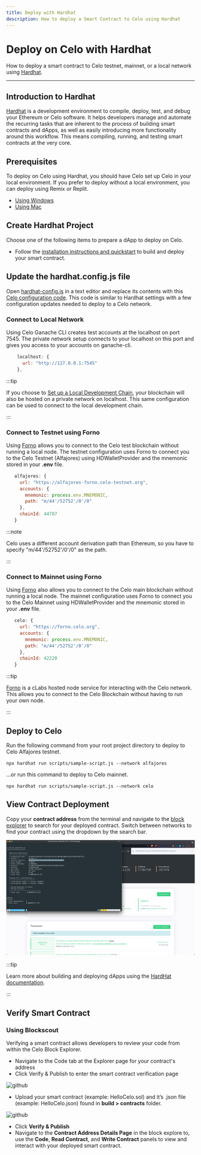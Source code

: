 ```yaml
---
title: Deploy with Hardhat
description: How to deploy a Smart Contract to Celo using Hardhat
---
```


# Deploy on Celo with Hardhat

How to deploy a smart contract to Celo testnet, mainnet, or a local network using [Hardhat](https://hardhat.org/).

___

## Introduction to Hardhat

[Hardhat](https://hardhat.org/) is a development environment to compile, deploy, test, and debug your Ethereum or Celo software. It helps developers manage and automate the recurring tasks that are inherent to the process of building smart contracts and dApps, as well as easily introducing more functionality around this workflow. This means compiling, running, and testing smart contracts at the very core.

## Prerequisites

To deploy on Celo using Hardhat, you should have Celo set up Celo in your local environment. If you prefer to deploy without a local environment, you can deploy using Remix or Replit.

* [Using Windows](./develop-on-windows.md)
* [Using Mac](./using-mac.md)

## Create Hardhat Project

Choose one of the following items to prepare a dApp to deploy on Celo.

* Follow the [installation instructions and quickstart](https://hardhat.org/getting-started/#installation) to build and deploy your smart contract. 

## Update the hardhat.config.js file

Open [hardhat-config.js](https://hardhat.org/config/) in a text editor and replace its contents with this [Celo configuration code](https://github.com/celo-org/DevRel/blob/main/configuration/hardhat.config.js). This code is similar to Hardhat settings with a few configuration updates needed to deploy to a Celo network.

### Connect to Local Network

Using Celo Ganache CLI creates test accounts at the localhost on port 7545. The private network setup connects to your localhost on this port and gives you access to your accounts on ganache-cli.

```js
    localhost: {
      url: "http://127.0.0.1:7545"
    },
```

:::tip

If you choose to [Set up a Local Development Chain](./walkthroughs/development-chain.md), your blockchain will also be hosted on a private network on localhost. This same configuration can be used to connect to the local development chain.

:::

### Connect to Testnet using Forno

Using [Forno](./forno/index.md) allows you to connect to the Celo test blockchain without running a local node. The testnet configuration uses Forno to connect you to the Celo Testnet (Alfajores) using HDWalletProvider and the mnemonic stored in your **.env** file.

```js
   alfajores: {
     url: "https://alfajores-forno.celo-testnet.org",
     accounts: {
       mnemonic: process.env.MNEMONIC,
       path: "m/44'/52752'/0'/0"
     },
     chainId: 44787
   }
```

:::note

Celo uses a different account derivation path than Ethereum, so you have to specify "m/44'/52752'/0'/0" as the path.

:::

### Connect to Mainnet using Forno

Using [Forno](./forno/index.md) also allows you to connect to the Celo main blockchain without running a local node. The mainnet configuration uses Forno to connect you to the Celo Mainnet using HDWalletProvider and the mnemonic stored in your **.env** file.

```js
   celo: {
     url: "https://forno.celo.org",
     accounts: {
       mnemonic: process.env.MNEMONIC,
       path: "m/44'/52752'/0'/0"
     },
     chainId: 42220
   }
```

:::tip

[Forno](./forno/index.md) is a cLabs hosted node service for interacting with the Celo network. This allows you to connect to the Celo Blockchain without having to run your own node.

:::

## Deploy to Celo

Run the following command from your root project directory to deploy to Celo Alfajores testnet.

```shell
npx hardhat run scripts/sample-script.js --network alfajores
```
...or run this command to deploy to Celo mainnet.

```shell
npx hardhat run scripts/sample-script.js --network celo
```

## View Contract Deployment

Copy your **contract address** from the terminal and navigate to the [block explorer](https://explorer.celo.org/) to search for your deployed contract. Switch between networks to find your contract using the dropdown by the search bar.

![github](/img/doc-images/deploy-hardhat/image1.png)

:::tip

Learn more about building and deploying dApps using the <a href="https://hardhat.org/">HardHat documentation</a>.

:::

## Verify Smart Contract

### Using Blockscout

Verifying a smart contract allows developers to review your code from within the Celo Block Explorer.

* Navigate to the Code tab at the Explorer page for your contract's address
* Click Verify & Publish to enter the smart contract verification page

![github](/img/doc-images/deploy-hardhat/image2.png)

* Upload your smart contract (example: HelloCelo.sol) and it’s .json file (example: HelloCelo.json) found in **build > contracts** folder.

![github](/img/doc-images/deploy-hardhat/image3.png)

* Click **Verify & Publish**
* Navigate to the **Contract Address Details Page** in the block explore to, use the **Code**, **Read Contract**, and **Write Contract** panels to view and interact with your deployed smart contract.
